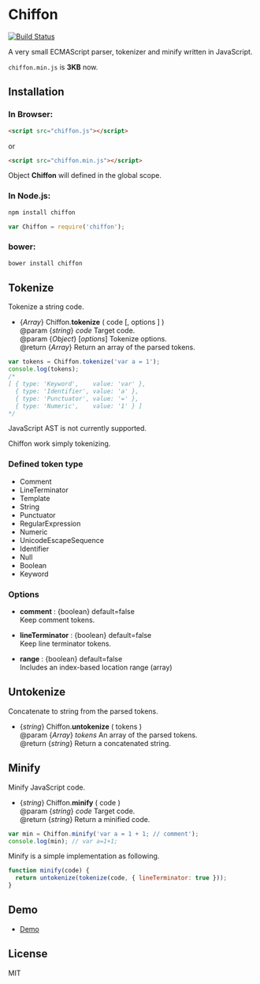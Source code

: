 Chiffon
=======

[![Build Status](https://travis-ci.org/polygonplanet/Chiffon.svg?branch=master)](https://travis-ci.org/polygonplanet/Chiffon)

A very small ECMAScript parser, tokenizer and minify written in JavaScript.

`chiffon.min.js` is **3KB** now.

## Installation

### In Browser:

```html
<script src="chiffon.js"></script>
```

or

```html
<script src="chiffon.min.js"></script>
```

Object **Chiffon** will defined in the global scope.


### In Node.js:

```bash
npm install chiffon
```

```javascript
var Chiffon = require('chiffon');
```

### bower:

```bash
bower install chiffon
```

## Tokenize

Tokenize a string code.

* {_Array_} Chiffon.**tokenize** ( code [, options ] )  
  @param {_string_} _code_ Target code.  
  @param {_Object_} [_options_] Tokenize options.  
  @return {_Array_}  Return an array of the parsed tokens.  


```javascript
var tokens = Chiffon.tokenize('var a = 1');
console.log(tokens);
/*
[ { type: 'Keyword',    value: 'var' },
  { type: 'Identifier', value: 'a' },
  { type: 'Punctuator', value: '=' },
  { type: 'Numeric',    value: '1' } ]
*/
```

JavaScript AST is not currently supported.

Chiffon work simply tokenizing.


### Defined token type

* Comment
* LineTerminator
* Template
* String
* Punctuator
* RegularExpression
* Numeric
* UnicodeEscapeSequence
* Identifier
* Null
* Boolean
* Keyword


### Options

* **comment** : {boolean} default=false  
  Keep comment tokens.

* **lineTerminator** : {boolean} default=false  
  Keep line terminator tokens.

* **range** : {boolean} default=false  
  Includes an index-based location range (array)


## Untokenize

Concatenate to string from the parsed tokens.

* {_string_} Chiffon.**untokenize** ( tokens )  
  @param {_Array_} _tokens_ An array of the parsed tokens.  
  @return {_string_}  Return a concatenated string.  


## Minify

Minify JavaScript code.

* {_string_} Chiffon.**minify** ( code )  
  @param {_string_} _code_ Target code.  
  @return {_string_} Return a minified code.  


```javascript
var min = Chiffon.minify('var a = 1 + 1; // comment');
console.log(min); // var a=1+1;
```


Minify is a simple implementation as following.


```javascript
function minify(code) {
  return untokenize(tokenize(code, { lineTerminator: true }));
}
```

## Demo

* [Demo](https://polygonplanet.github.io/Chiffon/demo/javascript-parser-demo.html)

## License

MIT

